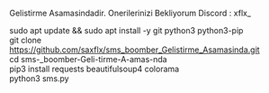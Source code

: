 Gelistirme Asamasindadir. Onerilerinizi Bekliyorum Discord : xflx_  


sudo apt update && sudo apt install -y git python3 python3-pip  
git clone https://github.com/saxflx/sms_boomber_Gelistirme_Asamasinda.git    
cd sms-_boomber-Geli-tirme-A-amas-nda  
pip3 install requests beautifulsoup4 colorama  
python3 sms.py
